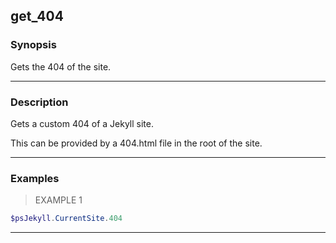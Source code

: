 get_404
-------

### Synopsis
Gets the 404 of the site.

---

### Description

Gets a custom 404 of a Jekyll site.  

This can be provided by a 404.html file in the root of the site.

---

### Examples
> EXAMPLE 1

```PowerShell
$psJekyll.CurrentSite.404
```

---
